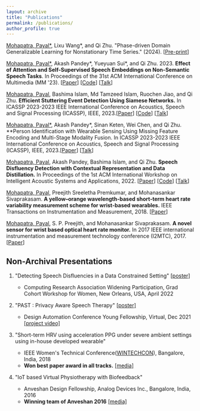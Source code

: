 ```yaml
---
layout: archive
title: "Publications"
permalink: /publications/
author_profile: true
---
```

<!-- **Mohapatra, Payal**, Pandey, Akash, Islam, Bashima & Zhu,Qi (2022). Speech Disfluency Detection with Contextual Representation and Data Distillation, ACM International Workshop on
Intelligent Acoustic Systems and Applications (IASA 2022) -- *accepted* -->

<ins>Mohapatra, Payal*</ins>, Lixu Wang*, and Qi Zhu. "Phase-driven Domain Generalizable Learning for Nonstationary Time Series." (2024). [[Pre-print](https://arxiv.org/abs/2402.05960)] 

<ins>Mohapatra, Payal*</ins>, Akash Pandey*, Yueyuan Sui*, and Qi Zhu. 2023. **Effect of Attention and Self-Supervised Speech Embeddings on Non-Semantic Speech Tasks**. In Proceedings of the 31st ACM International Conference on Multimedia (MM '23). [[Paper](https://arxiv.org/pdf/2308.14359.pdf)] [[Code](https://github.com/payalmohapatra/EmotionShare_ACMMM23.git)] [[Talk](https://youtu.be/diUEnNs33y0)]


<ins>Mohapatra, Payal</ins>, Bashima Islam, Md Tamzeed Islam, Ruochen Jiao, and Qi Zhu. **Efficient Stuttering Event Detection Using Siamese Networks.** In ICASSP 2023-2023 IEEE International Conference on Acoustics, Speech and Signal Processing (ICASSP), IEEE, 2023.[[Paper](https://ieeexplore.ieee.org/abstract/document/10094692)] [[Code](https://github.com/payalmohapatra/Efficient-Stuttering-Event-Detection.git)] [[Talk](https://youtu.be/yBZZzOYQiFU)]

<ins>Mohapatra, Payal*</ins>, Akash Pandey*, Sinan Keten, Wei Chen, and Qi Zhu. **Person Identification with Wearable Sensing Using Missing Feature Encoding and Multi-Stage Modality Fusion. In ICASSP 2023-2023 IEEE International Conference on Acoustics, Speech and Signal Processing (ICASSP), IEEE, 2023.[[Paper](https://ieeexplore.ieee.org/abstract/document/10097005)] [[Talk](https://youtu.be/KRNR4HT8ro4)]


<ins>Mohapatra, Payal</ins>, Akash Pandey, Bashima Islam, and Qi Zhu. **Speech Disfluency Detection with Contextual Representation and Data Distillation.** In Proceedings of the 1st ACM International Workshop on Intelligent Acoustic Systems and Applications, 2022. [[Paper](https://dl.acm.org/doi/abs/10.1145/3539490.3539601)] [[Code](https://github.com/payalmohapatra/Speech-Disfluency-Detection-with-Contextual-Representation-and-Data-Distillation.git)] [[Talk](https://youtu.be/PqNO8Jy-a-s)]


<ins>Mohapatra, Payal</ins>, Preejith Sreeletha Premkumar, and Mohanasankar Sivaprakasam. **A yellow–orange wavelength-based short-term heart rate variability measurement scheme for wrist-based wearables.** IEEE Transactions on Instrumentation and Measurement, 2018. [[Paper]((https://ieeexplore.ieee.org/abstract/document/8253824))]

<ins>Mohapatra, Payal</ins>, S. P. Preejith, and Mohanasankar Sivaprakasam. **A novel sensor for wrist based optical heart rate monitor.** In 2017 IEEE international instrumentation and measurement technology conference (I2MTC), 2017. [[Paper](https://ieeexplore.ieee.org/abstract/document/7969842)]

Non-Archival Presentations
------

1. "Detecting Speech Disfluencies in a Data Constrained Setting" [[poster]](https://www.dropbox.com/s/7cp6aqu3ts89bu5/CRA2022_poster_v2.pdf?dl=0)
    - Computing Research Association Widening Participation, Grad Cohort Workshop for Women, New Orleans, USA, April 2022

2. "PAST : Privacy Aware Speech Therapy" [[poster]](https://www.dropbox.com/s/ozbpyp5pgv2he5a/PAST_Poster_Payal.pdf?dl=0)
    - Design Automation Conference Young Fellowship, Virtual, Dec 2021 [[project video]](https://www.youtube.com/watch?v=wM3RPnj7sVY)


3. "Short-term HRV using acceleration PPG under severe ambient settings using in-house developed wearable" 
    - IEEE Women's Technical Conference([WINTECHCON](https://wintechcon.com/assets/papers/2018/2018-wintechcon-final-program.pdf)), Bangalore, India, 2018
    - **Won best paper award in all tracks.** [[media]](https://www.facebook.com/AnalogDevicesInc/posts/congratulations-to-payal-mohapatra-kneeling-left-on-her-award-for-best-paper-at-/2080443635312168/)

4. "IoT based Virtual Physiotherapy with Biofeedback" 
    - Anveshan Design Fellowship, Analog Devices Inc., Bangalore, India, 2016
    - **Winning team of Anveshan 2016** [[media]](https://www.analog.com/en/education/university-engagement/india/anveshan-2016-fellowship-winning-teams.html) 
